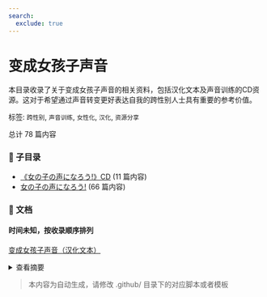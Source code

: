 ```yaml
---
search:
  exclude: true
---
```



# 变成女孩子声音

本目录收录了关于变成女孩子声音的相关资料，包括汉化文本及声音训练的CD资源。这对于希望通过声音转变更好表达自我的跨性别人士具有重要的参考价值。


标签: `跨性别`, `声音训练`, `女性化`, `汉化`, `资源分享`


总计 78 篇内容


### 📁 子目录

- [《女の子の声になろう!》CD](《女の子の声になろう!》CD) (11 篇内容)
- [女の子の声になろう!](女の子の声になろう!) (66 篇内容)


### 📄 文档


#### 时间未知，按收录顺序排列



[变成女孩子声音（汉化文本）](变成女孩子声音（汉化文本）_page.md)<details><summary>查看摘要</summary>

本文件是关于如何变得更像女性的声音训练手册，涵盖了多种阶段性练习的方法和技巧，旨在帮助跨性别女性在声音上实现更好的过渡。文件的内容从基础的练习程序开始，包括地声和里声的基础发声，逐步过渡到更复杂的技巧，如声音的混音、创造特定类型的女声，甚至包括颤音与汉声的练习。每个阶段都有具体的操作步骤、注意事项和练习建议，强调发声技巧的正确性和安全性。

文中提到，初学者在第一阶段应专注于20分钟的不间断练习，并通过逐步提高自己的音域来发展气嗓。之后，逐渐引入里声的练习，以增强声音的柔和度与高音的呈现。每个阶段都有详细的建议，例如如何进行音阶练习、声带与气流的控制等，确保练习者能够有效且安全地提升其声音。

文件还特别强调喉咙健康的重要性，以防止声音训练中的过度使用导致的伤害。通过这份手册，跨性别女性能够掌握从地声转为里声的技巧，并且在声音的表现上找到自信。
</details>



> 本内容为自动生成，请修改 .github/ 目录下的对应脚本或者模板

